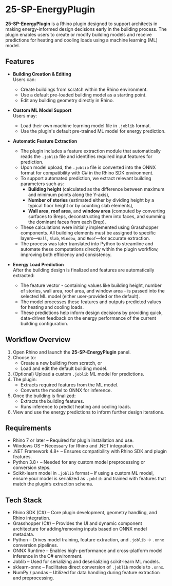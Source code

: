 # 25-SP-EnergyPlugin

**25-SP-EnergyPlugin** is a Rhino plugin designed to support architects in making energy-informed design decisions early in the building process. The plugin enables users to create or modify building models and receive predictions for heating and cooling loads using a machine learning (ML) model.

## Features

- **Building Creation & Editing**  
  Users can:
  - Create buildings from scratch within the Rhino environment.
  - Use a default pre-loaded building model as a starting point.
  - Edit any building geometry directly in Rhino.

- **Custom ML Model Support**  
  Users may:
  - Load their own machine learning model file in `.joblib` format.
  - Use the plugin's default pre-trained ML model for energy prediction.

- **Automatic Feature Extraction**  
  - The plugin includes a feature extraction module that automatically reads the `.joblib` file and identifies required input features for prediction.
  - Upon model upload, the `.joblib` file is converted into the ONNX format for compatibility with C# in the Rhino SDK environment.
  - To support automated prediction, we extract relevant building parameters such as:
    - **Building height** (calculated as the difference between maximum and minimum points along the Y-axis),
    - **Number of stories** (estimated either by dividing height by a typical floor height or by counting slab elements),
    - **Wall area**, **roof area**, and **window area** (computed by converting surfaces to Breps, deconstructing them into faces, and summing the dominant faces from each Brep).
  - These calculations were initially implemented using Grasshopper components. All building elements must be assigned to specific layers—`Wall`, `Slab`, `Window`, and `Roof`—for accurate extraction.
  - The process was later translated into Python to streamline and automate these computations directly within the plugin workflow, improving both efficiency and consistency.

- **Energy Load Prediction**  
  After the building design is finalized and features are automatically extracted:
  - The feature vector - containing values like building height, number of stories, wall area, roof area, and window area - is passed into the selected ML model (either user-provided or the default).
  - The model processes these features and outputs predicted values for heating and cooling loads.
  - These predictions help inform design decisions by providing quick, data-driven feedback on the energy performance of the current building configuration.

## Workflow Overview

1. Open Rhino and launch the **25-SP-EnergyPlugin** panel.
2. Choose to:
   - Create a new building from scratch, or
   - Load and edit the default building model.
3. (Optional) Upload a custom `.joblib` ML model for predictions.
4. The plugin:
   - Extracts required features from the ML model.
   - Converts the model to ONNX for inference.
5. Once the building is finalized:
   - Extracts the building features.
   - Runs inference to predict heating and cooling loads.
6. View and use the energy predictions to inform further design iterations.

## Requirements

- Rhino 7 or later – Required for plugin installation and use.  
- Windows OS – Necessary for Rhino and .NET integration.  
- .NET Framework 4.8+ – Ensures compatibility with Rhino SDK and plugin features.  
- Python 3.8+ – Needed for any custom model preprocessing or conversion steps.  
- Scikit-learn model in `.joblib` format – If using a custom ML model, ensure your model is serialized as `.joblib` and trained with features that match the plugin’s extraction schema.  

## Tech Stack

- Rhino SDK (C#) – Core plugin development, geometry handling, and Rhino integration.  
- Grasshopper (C#) – Provides the UI and dynamic component architecture for adding/removing inputs based on ONNX model metadata.  
- Python – Drives model training, feature extraction, and `.joblib` → `.onnx` conversion pipelines.  
- ONNX Runtime – Enables high-performance and cross-platform model inference in the C# environment.  
- Joblib – Used for serializing and deserializing scikit-learn ML models.  
- sklearn-onnx – Facilitates direct conversion of `.joblib` models to `.onnx`.  
- NumPy / pandas – Utilized for data handling during feature extraction and preprocessing.  
